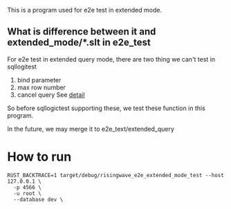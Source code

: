 This is a program used for e2e test in extended mode.

## What is difference between it and extended_mode/*.slt in e2e_test

For e2e test in extended query mode, there are two thing we can't test in sqllogitest
1. bind parameter 
2. max row number 
3. cancel query
See [detail](https://www.postgresql.org/docs/15/protocol-flow.html#PROTOCOL-FLOW-PIPELINING:~:text=Once%20a%20portal,count%20is%20ignored)

So before sqllogictest supporting these, we test these function in this program. 

In the future, we may merge it to e2e_text/extended_query

# How to run

```shell
RUST_BACKTRACE=1 target/debug/risingwave_e2e_extended_mode_test --host 127.0.0.1 \
  -p 4566 \
  -u root \
  --database dev \
```